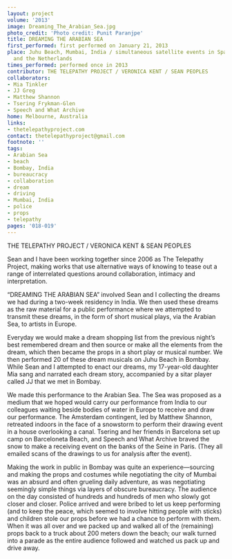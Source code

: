 ```yaml
---
layout: project
volume: '2013'
image: Dreaming_The_Arabian_Sea.jpg
photo_credit: 'Photo credit: Punit Paranjpe'
title: DREAMING THE ARABIAN SEA
first_performed: first performed on January 21, 2013
place: Juhu Beach, Mumbai, India / simultaneous satellite events in Spain, France,
  and the Netherlands
times_performed: performed once in 2013
contributor: THE TELEPATHY PROJECT / VERONICA KENT / SEAN PEOPLES
collaborators:
- Mia Tinkler
- JJ Greg
- Matthew Shannon
- Tsering Frykman-Glen
- Speech and What Archive
home: Melbourne, Australia
links:
- thetelepathyproject.com
contact: thetelepathyproject@gmail.com
footnote: ''
tags:
- Arabian Sea
- beach
- Bombay, India
- bureaucracy
- collaboration
- dream
- driving
- Mumbai, India
- police
- props
- telepathy
pages: '018-019'
---
```


THE TELEPATHY PROJECT / VERONICA KENT & SEAN PEOPLES

Sean and I have been working together since 2006 as The Telepathy Project, making works that use alternative ways of knowing to tease out a range of interrelated questions around collaboration, intimacy and interpretation.

“DREAMING THE ARABIAN SEA” involved Sean and I collecting the dreams we had during a two-week residency in India. We then used these dreams as the raw material for a public performance where we attempted to transmit these dreams, in the form of short musical plays, via the Arabian Sea, to artists in Europe.

Everyday we would make a dream shopping list from the previous night’s best remembered dream and then source or make all the elements from the dream, which then became the props in a short play or musical number. We then performed 20 of these dream musicals on Juhu Beach in Bombay. While Sean and I attempted to enact our dreams, my 17-year-old daughter Mia sang and narrated each dream story, accompanied by a sitar player called JJ that we met in Bombay.

We made this performance to the Arabian Sea. The Sea was proposed as a medium that we hoped would carry our performance from India to our colleagues waiting beside bodies of water in Europe to receive and draw our performance. The Amsterdam contingent, led by Matthew Shannon, retreated indoors in the face of a snowstorm to perform their drawing event in a house overlooking a canal. Tsering and her friends in Barcelona set up camp on Barceloneta Beach, and Speech and What Archive braved the snow to make a receiving event on the banks of the Seine in Paris. (They all emailed scans of the drawings to us for analysis after the event).

Making the work in public in Bombay was quite an experience—sourcing and making the props and costumes while negotiating the city of Mumbai was an absurd and often grueling daily adventure, as was negotiating seemingly simple things via layers of obscure bureaucracy. The audience on the day consisted of hundreds and hundreds of men who slowly got closer and closer. Police arrived and were bribed to let us keep performing (and to keep the peace, which seemed to involve hitting people with sticks) and children stole our props before we had a chance to perform with them. When it was all over and we packed up and walked all of the (remaining) props back to a truck about 200 meters down the beach; our walk turned into a parade as the entire audience followed and watched us pack up and drive away.
